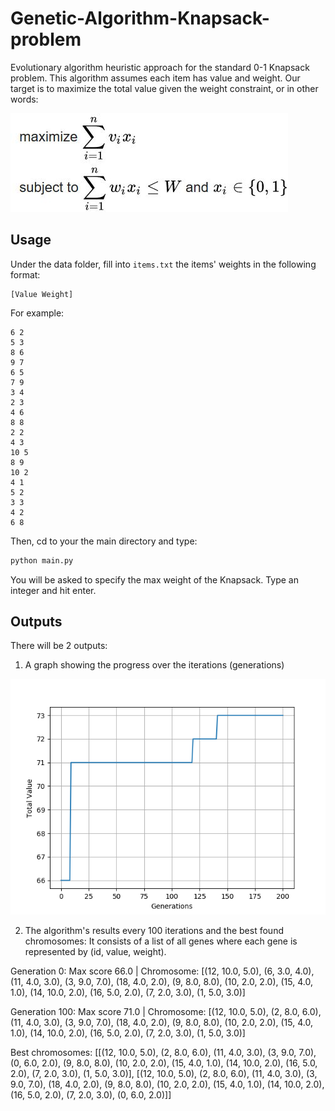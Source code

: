 # Genetic-Algorithm-Knapsack-problem
Evolutionary algorithm heuristic approach for the standard 0-1 Knapsack problem.
This algorithm assumes each item has value and weight. Our target is to maximize the total value given the weight constraint, or in other words:

![problem_definition](https://github.com/ShaikeA/Genetic-Algorithm-Knapsack-problem/blob/master/problem_def.JPG)

## Usage

Under the data folder, fill into ```items.txt``` the items' weights in the following format:
``` 
[Value Weight]
```

 For example:
```
6 2
5 3
8 6
9 7
6 5
7 9
3 4
2 3
4 6
8 8
2 2
4 3
10 5
8 9
10 2
4 1
5 2
3 3
4 2
6 8
```

Then, cd to your the main directory and type: 
```bash
python main.py
```
You will be asked to specify the max weight of the Knapsack. Type an integer and hit enter.



## Outputs
There will be 2 outputs: 

1. A graph showing the progress over the iterations (generations)

![fitness_over_generations](https://github.com/ShaikeA/Genetic-Algorithm-Knapsack-problem/blob/master/fitness_over_generations.png)

2. The algorithm's results every 100 iterations and the best found chromosomes:
It consists of a list of all genes where each gene is represented by (id, value, weight).

Generation 0:
Max score 66.0 | Chromosome: [(12, 10.0, 5.0), (6, 3.0, 4.0), (11, 4.0, 3.0), (3, 9.0, 7.0), (18, 4.0, 2.0), (9, 8.0, 8.0), (10, 2.0, 2.0), (15, 4.0, 1.0), (14, 10.0, 2.0), (16, 5.0, 2.0), (7, 2.0, 3.0), (1, 5.0, 3.0)]

Generation 100:
Max score 71.0 | Chromosome: [(12, 10.0, 5.0), (2, 8.0, 6.0), (11, 4.0, 3.0), (3, 9.0, 7.0), (18, 4.0, 2.0), (9, 8.0, 8.0), (10, 2.0, 2.0), (15, 4.0, 1.0), (14, 10.0, 2.0), (16, 5.0, 2.0), (7, 2.0, 3.0), (1, 5.0, 3.0)]

Best chromosomes: [[(12, 10.0, 5.0), (2, 8.0, 6.0), (11, 4.0, 3.0), (3, 9.0, 7.0), (0, 6.0, 2.0), (9, 8.0, 8.0), (10, 2.0, 2.0), (15, 4.0, 1.0), (14, 10.0, 2.0), (16, 5.0, 2.0), (7, 2.0, 3.0), (1, 5.0, 3.0)], [(12, 10.0, 5.0), (2, 8.0, 6.0), (11, 4.0, 3.0), (3, 9.0, 7.0), (18, 4.0, 2.0), (9, 8.0, 8.0), (10, 2.0, 2.0), (15, 4.0, 1.0), (14, 10.0, 2.0), (16, 5.0, 2.0), (7, 2.0, 3.0), (0, 6.0, 2.0)]]


